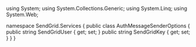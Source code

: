 using System;
using System.Collections.Generic;
using System.Linq;
using System.Web;

namespace SendGrid.Services
{
    public class AuthMessageSenderOptions
    {
        public string SendGridUser { get; set; }
        public string SendGridKey { get; set; }
    }
}